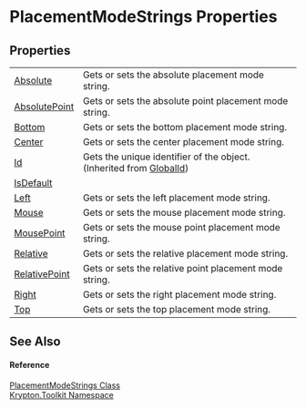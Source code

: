 # PlacementModeStrings Properties




## Properties
<table>
<tr>
<td><a href="c409e573-3345-4282-ac45-a796a20ecc7e.md">Absolute</a></td>
<td>Gets or sets the absolute placement mode string.</td></tr>
<tr>
<td><a href="404f6d34-6230-292d-2697-3d62ef88fd86.md">AbsolutePoint</a></td>
<td>Gets or sets the absolute point placement mode string.</td></tr>
<tr>
<td><a href="70f44d1e-f221-8545-a3cf-ae408dc7f92f.md">Bottom</a></td>
<td>Gets or sets the bottom placement mode string.</td></tr>
<tr>
<td><a href="1ed559a8-85f3-bb8a-45e9-1ba6794041a1.md">Center</a></td>
<td>Gets or sets the center placement mode string.</td></tr>
<tr>
<td><a href="71a6846f-bfb6-fb58-b361-6b43ae0583a8.md">Id</a></td>
<td>Gets the unique identifier of the object.<br />(Inherited from <a href="9ef2ca3a-e03e-8927-105a-2f9a6fbdf849.md">GlobalId</a>)</td></tr>
<tr>
<td><a href="09530642-70c9-71ad-0722-8b83e9b945a6.md">IsDefault</a></td>
<td> </td></tr>
<tr>
<td><a href="1cf2f438-0ec2-1f63-cbb9-86c7b28757d2.md">Left</a></td>
<td>Gets or sets the left placement mode string.</td></tr>
<tr>
<td><a href="eba776da-341b-58b4-3a40-e9632559d564.md">Mouse</a></td>
<td>Gets or sets the mouse placement mode string.</td></tr>
<tr>
<td><a href="86a2dfa8-fb1f-b6cc-e003-6ae5b4b8f6aa.md">MousePoint</a></td>
<td>Gets or sets the mouse point placement mode string.</td></tr>
<tr>
<td><a href="6575799f-307f-cce4-5a8f-b04c37119b85.md">Relative</a></td>
<td>Gets or sets the relative placement mode string.</td></tr>
<tr>
<td><a href="cb320396-dd7f-f113-31b0-0742140b39a3.md">RelativePoint</a></td>
<td>Gets or sets the relative point placement mode string.</td></tr>
<tr>
<td><a href="46d4aeda-ff3c-b4dc-2064-d935a1377584.md">Right</a></td>
<td>Gets or sets the right placement mode string.</td></tr>
<tr>
<td><a href="55e4af29-605a-be1a-dc1d-6132364c768b.md">Top</a></td>
<td>Gets or sets the top placement mode string.</td></tr>
</table>

## See Also


#### Reference
<a href="91171f3f-c342-df54-9590-08d5d1d3083a.md">PlacementModeStrings Class</a>  
<a href="79d2eac2-21f4-54ff-7552-b20c33c30600.md">Krypton.Toolkit Namespace</a>  
